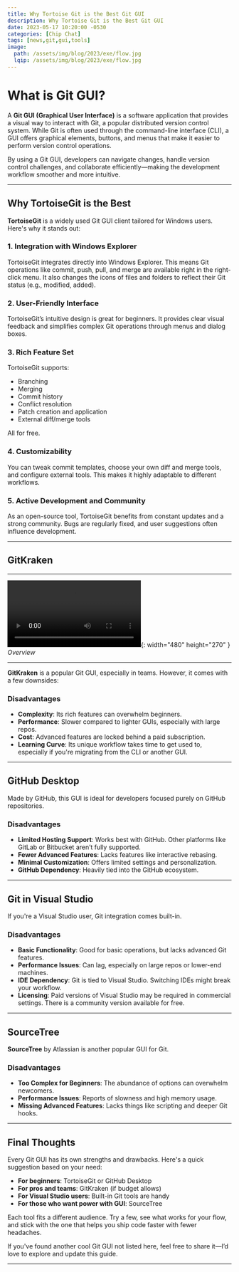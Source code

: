 ```yaml
---
title: Why Tortoise Git is the Best Git GUI
description: Why Tortoise Git is the Best Git GUI
date: 2023-05-17 10:20:00 -0530
categories: [Chip Chat]
tags: [news,git,gui,tools]
image:
  path: /assets/img/blog/2023/exe/flow.jpg
  lqip: /assets/img/blog/2023/exe/flow.jpg
---
```


# What is Git GUI?

A **Git GUI (Graphical User Interface)** is a software application that provides a visual way to interact with Git, a popular distributed version control system. While Git is often used through the command-line interface (CLI), a GUI offers graphical elements, buttons, and menus that make it easier to perform version control operations.

By using a Git GUI, developers can navigate changes, handle version control challenges, and collaborate efficiently—making the development workflow smoother and more intuitive.

---

## Why TortoiseGit is the Best

**TortoiseGit** is a widely used Git GUI client tailored for Windows users. Here's why it stands out:

### 1. Integration with Windows Explorer

TortoiseGit integrates directly into Windows Explorer. This means Git operations like commit, push, pull, and merge are available right in the right-click menu. It also changes the icons of files and folders to reflect their Git status (e.g., modified, added).

### 2. User-Friendly Interface

TortoiseGit’s intuitive design is great for beginners. It provides clear visual feedback and simplifies complex Git operations through menus and dialog boxes.

### 3. Rich Feature Set

TortoiseGit supports:

* Branching
* Merging
* Commit history
* Conflict resolution
* Patch creation and application
* External diff/merge tools

All for free.

### 4. Customizability

You can tweak commit templates, choose your own diff and merge tools, and configure external tools. This makes it highly adaptable to different workflows.

### 5. Active Development and Community

As an open-source tool, TortoiseGit benefits from constant updates and a strong community. Bugs are regularly fixed, and user suggestions often influence development.

---

## GitKraken

---

![Overview](assets/img/blog/2023/git/giphy.mp4){: width="480" height="270" }
_Overview_

---

**GitKraken** is a popular Git GUI, especially in teams. However, it comes with a few downsides:

### Disadvantages

* **Complexity**: Its rich features can overwhelm beginners.
* **Performance**: Slower compared to lighter GUIs, especially with large repos.
* **Cost**: Advanced features are locked behind a paid subscription.
* **Learning Curve**: Its unique workflow takes time to get used to, especially if you're migrating from the CLI or another GUI.

---

## GitHub Desktop

Made by GitHub, this GUI is ideal for developers focused purely on GitHub repositories.

### Disadvantages

* **Limited Hosting Support**: Works best with GitHub. Other platforms like GitLab or Bitbucket aren’t fully supported.
* **Fewer Advanced Features**: Lacks features like interactive rebasing.
* **Minimal Customization**: Offers limited settings and personalization.
* **GitHub Dependency**: Heavily tied into the GitHub ecosystem.

---

## Git in Visual Studio

If you're a Visual Studio user, Git integration comes built-in.

### Disadvantages

* **Basic Functionality**: Good for basic operations, but lacks advanced Git features.
* **Performance Issues**: Can lag, especially on large repos or lower-end machines.
* **IDE Dependency**: Git is tied to Visual Studio. Switching IDEs might break your workflow.
* **Licensing**: Paid versions of Visual Studio may be required in commercial settings. There is a community version available for free.

---

## SourceTree

**SourceTree** by Atlassian is another popular GUI for Git.

### Disadvantages

* **Too Complex for Beginners**: The abundance of options can overwhelm newcomers.
* **Performance Issues**: Reports of slowness and high memory usage.
* **Missing Advanced Features**: Lacks things like scripting and deeper Git hooks.

---

## Final Thoughts

Every Git GUI has its own strengths and drawbacks. Here's a quick suggestion based on your need:

* **For beginners**: TortoiseGit or GitHub Desktop
* **For pros and teams**: GitKraken (if budget allows)
* **For Visual Studio users**: Built-in Git tools are handy
* **For those who want power with GUI**: SourceTree

Each tool fits a different audience. Try a few, see what works for your flow, and stick with the one that helps you ship code faster with fewer headaches.

If you've found another cool Git GUI not listed here, feel free to share it—I’d love to explore and update this guide.

---